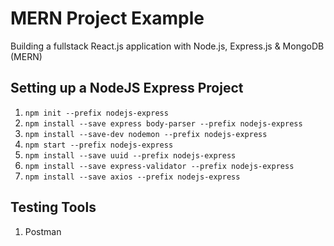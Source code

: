 # MERN Project Example
Building a fullstack React.js application with Node.js, Express.js &amp; MongoDB (MERN)

## Setting up a NodeJS Express Project

1. `npm init --prefix nodejs-express`
2. `npm install --save express body-parser --prefix nodejs-express`
3. `npm install --save-dev nodemon --prefix nodejs-express`
4. `npm start --prefix nodejs-express`
5. `npm install --save uuid --prefix nodejs-express`
6. `npm install --save express-validator --prefix nodejs-express`
7. `npm install --save axios --prefix nodejs-express`

## Testing Tools

1. Postman

